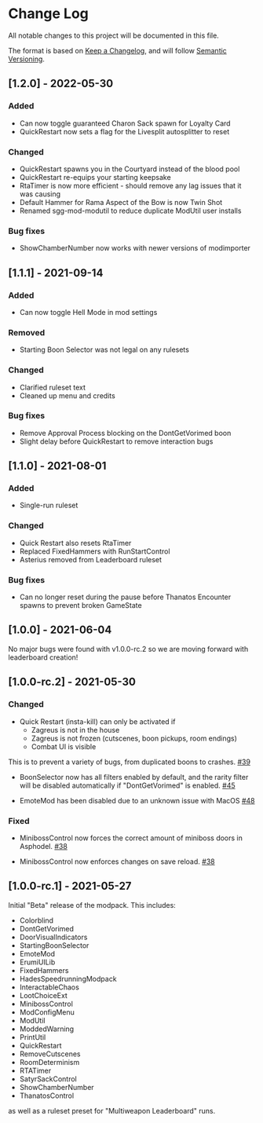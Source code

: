 
# Change Log
All notable changes to this project will be documented in this file.

The format is based on [Keep a Changelog](http://keepachangelog.com/), and will follow [Semantic Versioning](https://semver.org/).

## [1.2.0] - 2022-05-30

### Added

 - Can now toggle guaranteed Charon Sack spawn for Loyalty Card
 - QuickRestart now sets a flag for the Livesplit autosplitter to reset

### Changed
 - QuickRestart spawns you in the Courtyard instead of the blood pool
 - QuickRestart re-equips your starting keepsake
 - RtaTimer is now more efficient - should remove any lag issues that it was causing
 - Default Hammer for Rama Aspect of the Bow is now Twin Shot
 - Renamed sgg-mod-modutil to reduce duplicate ModUtil user installs

### Bug fixes
 - ShowChamberNumber now works with newer versions of modimporter

## [1.1.1] - 2021-09-14

### Added

 - Can now toggle Hell Mode in mod settings

### Removed

 - Starting Boon Selector was not legal on any rulesets

### Changed

 - Clarified ruleset text
 - Cleaned up menu and credits

### Bug fixes

 - Remove Approval Process blocking on the DontGetVorimed boon
 - Slight delay before QuickRestart to remove interaction bugs

## [1.1.0] - 2021-08-01

### Added

 - Single-run ruleset

### Changed

 - Quick Restart also resets RtaTimer
 - Replaced FixedHammers with RunStartControl
 - Asterius removed from Leaderboard ruleset

### Bug fixes

 - Can no longer reset during the pause before Thanatos Encounter spawns to prevent broken GameState



## [1.0.0] - 2021-06-04

No major bugs were found with v1.0.0-rc.2 so we are moving forward with leaderboard creation!

## [1.0.0-rc.2] - 2021-05-30

### Changed

- Quick Restart (insta-kill) can only be activated if
  - Zagreus is not in the house
  - Zagreus is not frozen (cutscenes, boon pickups, room endings)
  - Combat UI is visible

 This is to prevent a variety of bugs, from duplicated boons to crashes. [#39](https://github.com/ellomenop/HadesSpeedrunningModPack/pull/39)

- BoonSelector now has all filters enabled by default, and the rarity filter will be disabled automatically if "DontGetVorimed" is enabled. [#45](https://github.com/ellomenop/HadesSpeedrunningModPack/pull/45)

- EmoteMod has been disabled due to an unknown issue with MacOS [#48](https://github.com/ellomenop/HadesSpeedrunningModPack/pull/48)

### Fixed

- MinibossControl now forces the correct amount of miniboss doors in Asphodel. [#38](https://github.com/ellomenop/HadesSpeedrunningModPack/pull/38)

- MinibossControl now enforces changes on save reload. [#38](https://github.com/ellomenop/HadesSpeedrunningModPack/pull/38)

## [1.0.0-rc.1] - 2021-05-27

Initial "Beta" release of the modpack. This includes:

- Colorblind
- DontGetVorimed
- DoorVisualIndicators
- StartingBoonSelector
- EmoteMod
- ErumiUILib
- FixedHammers
- HadesSpeedrunningModpack
- InteractableChaos
- LootChoiceExt
- MinibossControl
- ModConfigMenu
- ModUtil
- ModdedWarning
- PrintUtil
- QuickRestart
- RemoveCutscenes
- RoomDeterminism
- RTATimer
- SatyrSackControl
- ShowChamberNumber
- ThanatosControl

as well as a ruleset preset for "Multiweapon Leaderboard" runs.
